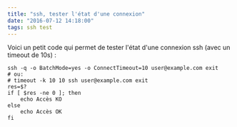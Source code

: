```yaml
---
title: "ssh, tester l'état d'une connexion"
date: "2016-07-12 14:18:00"
tags: ssh test
---
```

Voici un petit code qui permet de tester l'état d'une connexion ssh (avec un timeout de 10s) :


```
ssh -q -o BatchMode=yes -o ConnectTimeout=10 user@example.com exit
# ou:
# timeout -k 10 10 ssh user@example.com exit
res=$?
if [ $res -ne 0 ]; then
	echo Accès KO
else
	echo Accès OK
fi
```
